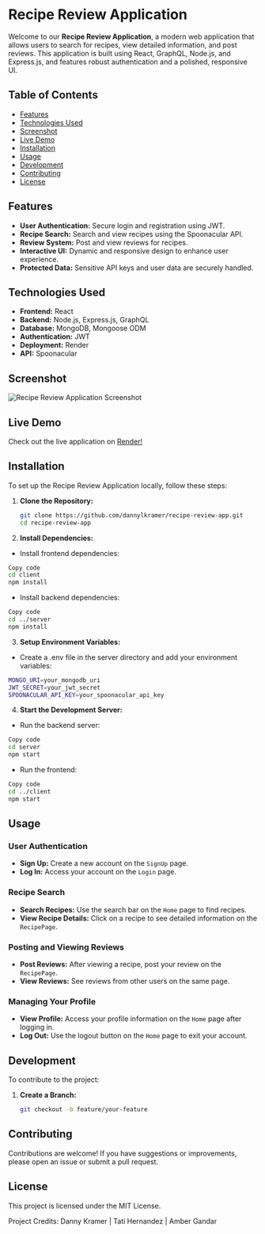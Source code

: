 # Recipe Review Application

Welcome to our **Recipe Review Application**, a modern web application that allows users to search for recipes, view detailed information, and post reviews. This application is built using React, GraphQL, Node.js, and Express.js, and features robust authentication and a polished, responsive UI.

## Table of Contents

- [Features](#features)
- [Technologies Used](#technologies-used)
- [Screenshot](#screenshot)
- [Live Demo](#live-demo)
- [Installation](#installation)
- [Usage](#usage)
- [Development](#development)
- [Contributing](#contributing)
- [License](#license)

## Features

- **User Authentication:** Secure login and registration using JWT.
- **Recipe Search:** Search and view recipes using the Spoonacular API.
- **Review System:** Post and view reviews for recipes.
- **Interactive UI:** Dynamic and responsive design to enhance user experience.
- **Protected Data:** Sensitive API keys and user data are securely handled.

## Technologies Used

- **Frontend:** React
- **Backend:** Node.js, Express.js, GraphQL
- **Database:** MongoDB, Mongoose ODM
- **Authentication:** JWT
- **Deployment:** Render
- **API:** Spoonacular

## Screenshot

![Recipe Review Application Screenshot](./public/screenshot.png) <!-- Ensure you have a screenshot in the public directory -->

## Live Demo

Check out the live application on [Render!](https://your-app-link.onrender.com) <!-- Replace with actual deployment link -->

## Installation

To set up the Recipe Review Application locally, follow these steps:

1. **Clone the Repository:**

   ```bash
   git clone https://github.com/dannylkramer/recipe-review-app.git
   cd recipe-review-app
   ```

2. **Install Dependencies:**
- Install frontend dependencies:

```bash
Copy code
cd client
npm install
```

- Install backend dependencies:

```bash
Copy code
cd ../server
npm install
```

3. **Setup Environment Variables:**
- Create a .env file in the server directory and add your environment variables:

``` bash 
MONGO_URI=your_mongodb_uri
JWT_SECRET=your_jwt_secret
SPOONACULAR_API_KEY=your_spoonacular_api_key
```

4. **Start the Development Server:**
- Run the backend server:

```bash
Copy code
cd server
npm start
```

- Run the frontend:

```bash
Copy code
cd ../client
npm start
```

## Usage

### User Authentication

- **Sign Up:** Create a new account on the `SignUp` page.
- **Log In:** Access your account on the `Login` page.

### Recipe Search

- **Search Recipes:** Use the search bar on the `Home` page to find recipes.
- **View Recipe Details:** Click on a recipe to see detailed information on the `RecipePage`.

### Posting and Viewing Reviews

- **Post Reviews:** After viewing a recipe, post your review on the `RecipePage`.
- **View Reviews:** See reviews from other users on the same page.

### Managing Your Profile

- **View Profile:** Access your profile information on the `Home` page after logging in.
- **Log Out:** Use the logout button on the `Home` page to exit your account.

## Development

To contribute to the project:

1. **Create a Branch:**

   ```bash
   git checkout -b feature/your-feature
    ```

## Contributing

Contributions are welcome! If you have suggestions or improvements, please open an issue or submit a pull request.

## License

This project is licensed under the MIT License. 

Project Credits:
Danny Kramer | Tati Hernandez | Amber Gandar

